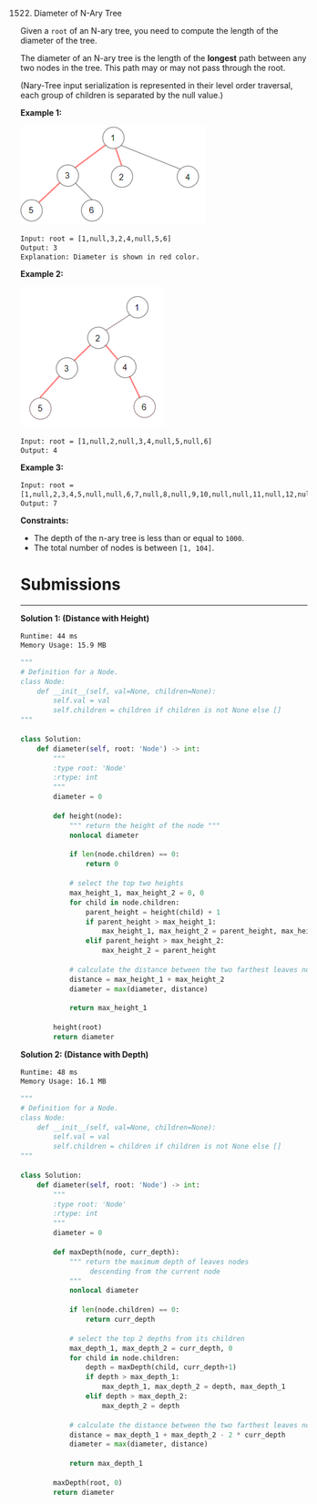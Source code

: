 1522. Diameter of N-Ary Tree

Given a `root` of an N-ary tree, you need to compute the length of the diameter of the tree.

The diameter of an N-ary tree is the length of the **longest** path between any two nodes in the tree. This path may or may not pass through the root.

(Nary-Tree input serialization is represented in their level order traversal, each group of children is separated by the null value.)

 

**Example 1:**

![1522_sample_2_1897.png](img/1522_sample_2_1897.png)
```
Input: root = [1,null,3,2,4,null,5,6]
Output: 3
Explanation: Diameter is shown in red color.
```

**Example 2:**

![1522_sample_1_1897.png](img/1522_sample_1_1897.png)
```
Input: root = [1,null,2,null,3,4,null,5,null,6]
Output: 4
```

**Example 3:**


```
Input: root = [1,null,2,3,4,5,null,null,6,7,null,8,null,9,10,null,null,11,null,12,null,13,null,null,14]
Output: 7
```

**Constraints:**

* The depth of the n-ary tree is less than or equal to `1000`.
* The total number of nodes is between `[1, 104]`.

# Submissions
---
**Solution 1: (Distance with Height)**
```
Runtime: 44 ms
Memory Usage: 15.9 MB
```
```python
"""
# Definition for a Node.
class Node:
    def __init__(self, val=None, children=None):
        self.val = val
        self.children = children if children is not None else []
"""

class Solution:
    def diameter(self, root: 'Node') -> int:
        """
        :type root: 'Node'
        :rtype: int
        """
        diameter = 0

        def height(node):
            """ return the height of the node """
            nonlocal diameter

            if len(node.children) == 0:
                return 0

            # select the top two heights
            max_height_1, max_height_2 = 0, 0
            for child in node.children:
                parent_height = height(child) + 1
                if parent_height > max_height_1:
                    max_height_1, max_height_2 = parent_height, max_height_1
                elif parent_height > max_height_2:
                    max_height_2 = parent_height

            # calculate the distance between the two farthest leaves nodes.
            distance = max_height_1 + max_height_2
            diameter = max(diameter, distance)

            return max_height_1

        height(root)
        return diameter
```

**Solution 2: (Distance with Depth)**
```
Runtime: 48 ms
Memory Usage: 16.1 MB
```
```python
"""
# Definition for a Node.
class Node:
    def __init__(self, val=None, children=None):
        self.val = val
        self.children = children if children is not None else []
"""

class Solution:
    def diameter(self, root: 'Node') -> int:
        """
        :type root: 'Node'
        :rtype: int
        """
        diameter = 0

        def maxDepth(node, curr_depth):
            """ return the maximum depth of leaves nodes
                 descending from the current node
            """
            nonlocal diameter

            if len(node.children) == 0:
                return curr_depth
            
            # select the top 2 depths from its children
            max_depth_1, max_depth_2 = curr_depth, 0
            for child in node.children:
                depth = maxDepth(child, curr_depth+1)
                if depth > max_depth_1:
                    max_depth_1, max_depth_2 = depth, max_depth_1
                elif depth > max_depth_2:
                    max_depth_2 = depth

            # calculate the distance between the two farthest leaves nodes
            distance = max_depth_1 + max_depth_2 - 2 * curr_depth
            diameter = max(diameter, distance)

            return max_depth_1

        maxDepth(root, 0)
        return diameter
```